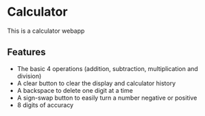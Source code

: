 # Calculator

This is a calculator webapp

## Features

- The basic 4 operations (addition, subtraction, multiplication and division)
- A clear button to clear the display and calculator history
- A backspace to delete one digit at a time
- A sign-swap button to easily turn a number negative or positive
- 8 digits of accuracy